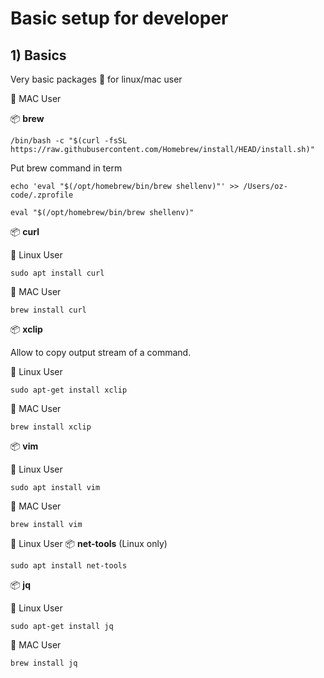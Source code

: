 # Basic setup for developer
 
## 1) Basics
 
Very basic packages :hammer: for linux/mac user

🍎 MAC User

📦 **brew**
 
```console
/bin/bash -c "$(curl -fsSL https://raw.githubusercontent.com/Homebrew/install/HEAD/install.sh)"
```
 
Put brew command in term
 
```console
echo 'eval "$(/opt/homebrew/bin/brew shellenv)"' >> /Users/oz-code/.zprofile
 
eval "$(/opt/homebrew/bin/brew shellenv)"
```
 
📦 **curl**

🐧 Linux User
```console
sudo apt install curl
```

🍎 MAC User
```console
brew install curl
```
 
📦 **xclip**
 
Allow to copy output stream of a command.

🐧 Linux User
```console
sudo apt-get install xclip
```

🍎 MAC User
```console
brew install xclip
```
 
📦 **vim**

🐧 Linux User
```console
sudo apt install vim
```

🍎 MAC User
```console
brew install vim
```

🐧 Linux User
📦 **net-tools** (Linux only)

```console
sudo apt install net-tools
```

📦 **jq**

🐧 Linux User
```console
sudo apt-get install jq
```

🍎 MAC User
```console
brew install jq
```
